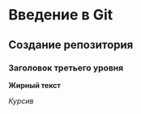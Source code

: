 # Введение в Git    
## Создание репозитория

### Заголовок третьего уровня
**Жирный текст**

*Курсив*